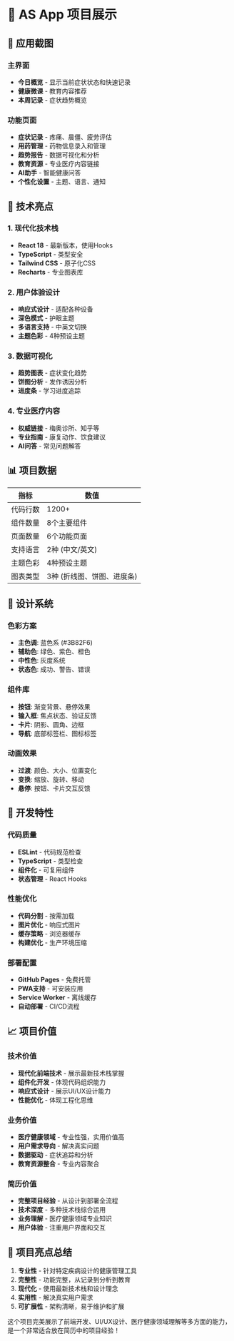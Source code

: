 # 🎯 AS App 项目展示

## 📱 应用截图

### 主界面
- **今日概览** - 显示当前症状状态和快速记录
- **健康微课** - 教育内容推荐
- **本周记录** - 症状趋势概览

### 功能页面
- **症状记录** - 疼痛、晨僵、疲劳评估
- **用药管理** - 药物信息录入和管理
- **趋势报告** - 数据可视化和分析
- **教育资源** - 专业医疗内容链接
- **AI助手** - 智能健康问答
- **个性化设置** - 主题、语言、通知

## 🚀 技术亮点

### 1. 现代化技术栈
- **React 18** - 最新版本，使用Hooks
- **TypeScript** - 类型安全
- **Tailwind CSS** - 原子化CSS
- **Recharts** - 专业图表库

### 2. 用户体验设计
- **响应式设计** - 适配各种设备
- **深色模式** - 护眼主题
- **多语言支持** - 中英文切换
- **主题色彩** - 4种预设主题

### 3. 数据可视化
- **趋势图表** - 症状变化趋势
- **饼图分析** - 发作诱因分析
- **进度条** - 学习进度追踪

### 4. 专业医疗内容
- **权威链接** - 梅奥诊所、知乎等
- **专业指南** - 康复动作、饮食建议
- **AI问答** - 常见问题解答

## 📊 项目数据

| 指标 | 数值 |
|------|------|
| 代码行数 | 1200+ |
| 组件数量 | 8个主要组件 |
| 页面数量 | 6个功能页面 |
| 支持语言 | 2种 (中文/英文) |
| 主题色彩 | 4种预设主题 |
| 图表类型 | 3种 (折线图、饼图、进度条) |

## 🎨 设计系统

### 色彩方案
- **主色调**: 蓝色系 (#3B82F6)
- **辅助色**: 绿色、紫色、橙色
- **中性色**: 灰度系统
- **状态色**: 成功、警告、错误

### 组件库
- **按钮**: 渐变背景、悬停效果
- **输入框**: 焦点状态、验证反馈
- **卡片**: 阴影、圆角、边框
- **导航**: 底部标签栏、图标标签

### 动画效果
- **过渡**: 颜色、大小、位置变化
- **变换**: 缩放、旋转、移动
- **悬停**: 按钮、卡片交互反馈

## 🔧 开发特性

### 代码质量
- **ESLint** - 代码规范检查
- **TypeScript** - 类型检查
- **组件化** - 可复用组件
- **状态管理** - React Hooks

### 性能优化
- **代码分割** - 按需加载
- **图片优化** - 响应式图片
- **缓存策略** - 浏览器缓存
- **构建优化** - 生产环境压缩

### 部署配置
- **GitHub Pages** - 免费托管
- **PWA支持** - 可安装应用
- **Service Worker** - 离线缓存
- **自动部署** - CI/CD流程

## 📈 项目价值

### 技术价值
- **现代化前端技术** - 展示最新技术栈掌握
- **组件化开发** - 体现代码组织能力
- **响应式设计** - 展示UI/UX设计能力
- **性能优化** - 体现工程化思维

### 业务价值
- **医疗健康领域** - 专业性强，实用价值高
- **用户需求导向** - 解决真实问题
- **数据驱动** - 症状追踪和分析
- **教育资源整合** - 专业内容聚合

### 简历价值
- **完整项目经验** - 从设计到部署全流程
- **技术深度** - 多种技术栈综合运用
- **业务理解** - 医疗健康领域专业知识
- **用户体验** - 注重用户界面和交互

## 🌟 项目亮点总结

1. **专业性** - 针对特定疾病设计的健康管理工具
2. **完整性** - 功能完整，从记录到分析到教育
3. **现代化** - 使用最新技术栈和设计理念
4. **实用性** - 解决真实用户需求
5. **可扩展性** - 架构清晰，易于维护和扩展

这个项目完美展示了前端开发、UI/UX设计、医疗健康领域理解等多方面的能力，是一个非常适合放在简历中的项目经验！
